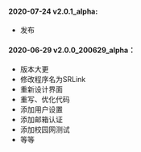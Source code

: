 #### 2020-07-24 v2.0.1_alpha:

-   发布

#### 2020-06-29 v2.0.0_200629_alpha：

-   版本大更
-   修改程序名为SRLink
-   重新设计界面
-   重写、优化代码
-   添加用户设置
-   添加邮箱认证
-   添加校园网测试
-   等等